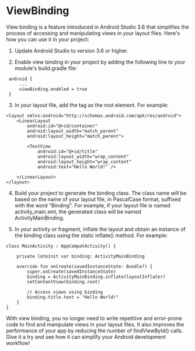 # ViewBinding

View binding is a feature introduced in Android Studio 3.6 that simplifies the process of accessing and manipulating views in your layout files. Here's how you can use it in your project:

1) Update Android Studio to version 3.6 or higher.

2) Enable view binding in your project by adding the following line to your module's build.gradle file:

```
 android {
     ...
     viewBinding.enabled = true
 }
```

3) In your layout file, add the <layout> tag as the root element. For example:

```
<layout xmlns:android="http://schemas.android.com/apk/res/android">
    <LinearLayout
        android:id="@+id/container"
        android:layout_width="match_parent"
        android:layout_height="match_parent">

        <TextView
            android:id="@+id/title"
            android:layout_width="wrap_content"
            android:layout_height="wrap_content"
            android:text="Hello World!" />

    </LinearLayout>
</layout>
```
 
4) Build your project to generate the binding class. The class name will be based on the name of your layout file, in PascalCase format, suffixed with the word "Binding". For example, if your layout file is named activity_main.xml, the generated class will be named ActivityMainBinding.

5) In your activity or fragment, inflate the layout and obtain an instance of the binding class using the static inflate() method. For example:

```  
class MainActivity : AppCompatActivity() {
  
    private lateinit var binding: ActivityMainBinding

    override fun onCreate(savedInstanceState: Bundle?) {
        super.onCreate(savedInstanceState)
        binding = ActivityMainBinding.inflate(layoutInflater)
        setContentView(binding.root)
        
        // Access views using binding
        binding.title.text = "Hello World!"
    }
}
```
  
With view binding, you no longer need to write repetitive and error-prone code to find and manipulate views in your layout files. It also improves the performance of your app by reducing the number of findViewById() calls. Give it a try and see how it can simplify your Android development workflow!



